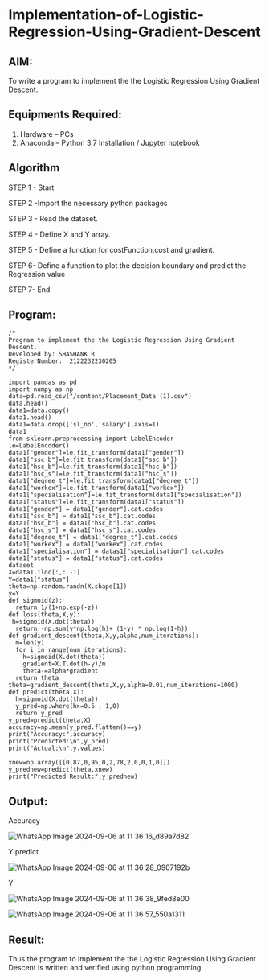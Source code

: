 # Implementation-of-Logistic-Regression-Using-Gradient-Descent

## AIM:
To write a program to implement the the Logistic Regression Using Gradient Descent.

## Equipments Required:
1. Hardware – PCs
2. Anaconda – Python 3.7 Installation / Jupyter notebook

## Algorithm
STEP 1 - Start

STEP 2 -Import the necessary python packages

STEP 3 - Read the dataset.

STEP 4 - Define X and Y array.

STEP 5 - Define a function for costFunction,cost and gradient.

STEP 6- Define a function to plot the decision boundary and predict the Regression value

STEP 7- End

## Program:
```
/*
Program to implement the the Logistic Regression Using Gradient Descent.
Developed by: SHASHANK R
RegisterNumber:  2122232230205
*/
```
```
import pandas as pd
import numpy as np
data=pd.read_csv("/content/Placement_Data (1).csv")
data.head()
data1=data.copy()
data1.head()
data1=data.drop(['sl_no','salary'],axis=1)
data1
from sklearn.preprocessing import LabelEncoder
le=LabelEncoder()
data1["gender"]=le.fit_transform(data1["gender"])
data1["ssc_b"]=le.fit_transform(data1["ssc_b"])
data1["hsc_b"]=le.fit_transform(data1["hsc_b"])
data1["hsc_s"]=le.fit_transform(data1["hsc_s"])
data1["degree_t"]=le.fit_transform(data1["degree_t"])
data1["workex"]=le.fit_transform(data1["workex"])
data1["specialisation"]=le.fit_transform(data1["specialisation"])
data1["status"]=le.fit_transform(data1["status"])
data1["gender"] = data1["gender"].cat.codes
data1["ssc_b"] = data1["ssc_b"].cat.codes
data1["hsc_b"] = data1["hsc_b"].cat.codes
data1["hsc_s"] = data1["hsc_s"].cat.codes
data1["degree_t"] = data1["degree_t"].cat.codes
data1["workex"] = data1["workex"].cat.codes
data1["specialisation"] = datas1["specialisation"].cat.codes
data1["status"] = data1["status"].cat.codes
dataset
X=data1.iloc[:,: -1]
Y=data1["status"]
theta=np.random.randn(X.shape[1])
y=Y
def sigmoid(z):
  return 1/(1+np.exp(-z))
def loss(theta,X,y):
 h=sigmoid(X.dot(theta))
  return -np.sum(y*np.log(h)+ (1-y) * np.log(1-h))
def gradient_descent(theta,X,y,alpha,num_iterations):
  m=len(y)
  for i in range(num_iterations):
    h=sigmoid(X.dot(theta))
    gradient=X.T.dot(h-y)/m
    theta-=alpha*gradient
  return theta
theta=gradient_descent(theta,X,y,alpha=0.01,num_iterations=1000)
def predict(theta,X):
  h=sigmoid(X.dot(theta))
  y_pred=np.where(h>=0.5 , 1,0)
  return y_pred
y_pred=predict(theta,X)
accuracy=np.mean(y_pred.flatten()==y)
print("Accuracy:",accuracy)
print("Predicted:\n",y_pred)
print("Actual:\n",y.values)

xnew=np.array([[0,87,0,95,0,2,78,2,0,0,1,0]])
y_prednew=predict(theta,xnew)
print("Predicted Result:",y_prednew)

```

## Output:


Accuracy

![WhatsApp Image 2024-09-06 at 11 36 16_d89a7d82](https://github.com/user-attachments/assets/7d5f084c-5c1b-4ce8-9bc2-ddd74194b855)


Y predict

![WhatsApp Image 2024-09-06 at 11 36 28_0907192b](https://github.com/user-attachments/assets/291d17f7-a0aa-4a74-8911-49bbd26ba4fc)


Y

![WhatsApp Image 2024-09-06 at 11 36 38_9fed8e00](https://github.com/user-attachments/assets/68f82149-6526-4159-a8bf-00fb3874a997)


![WhatsApp Image 2024-09-06 at 11 36 57_550a1311](https://github.com/user-attachments/assets/98accaa0-6462-44bb-aac3-b626bbbf0e34)




## Result:
Thus the program to implement the the Logistic Regression Using Gradient Descent is written and verified using python programming.

